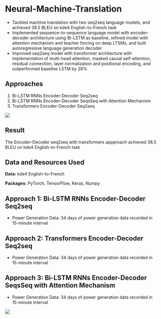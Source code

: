 # Neural-Machine-Translation
*	Tackled machine translation with two seq2seq language models, and achieved 38.5 BLEU on kde4 English-to-French task
*	Implemented sequence-to-sequence language model with encoder-decoder architecture using Bi-LSTM as baseline, refined model with attention mechanism and teacher forcing on deep LTSMs, and built autoregressive language generation decoder
*	Improved seq2seq model with transformer architecture with implementation of multi-head attention, masked causal self-attention, residual connection, layer normalization and positional encoding, and outperformed baseline LSTM by 28%

## Approaches
1. Bi-LSTM RNNs Encoder-Decoder Seq2seq
2. Bi-LSTM RNNs Encoder-Decoder SeqsSeq with Attention Mechanism
3. Transformers Encoder-Decoder Seq2seq

![](images/solar_panel.png)

## Result
The Encoder-Decoder seq2seq with transformers appproach achieved 38.5 BLEU on kde4 English-to-French task

## Data and Resources Used
**Data:** kde4 English-to-French

**Packages:** PyTorch, TensorFlow, Keras, Numpy

## Approach 1: Bi-LSTM RNNs Encoder-Decoder Seq2seq
* Power Generation Data: 34 days of power generation data recorded in 15-minute interval

## Approach 2: Transformers Encoder-Decoder Seq2seq
* Power Generation Data: 34 days of power generation data recorded in 15-minute interval

## Approach 3: Bi-LSTM RNNs Encoder-Decoder SeqsSeq with Attention Mechanism
* Power Generation Data: 34 days of power generation data recorded in 15-minute interval

![](images/df2_head.png)
